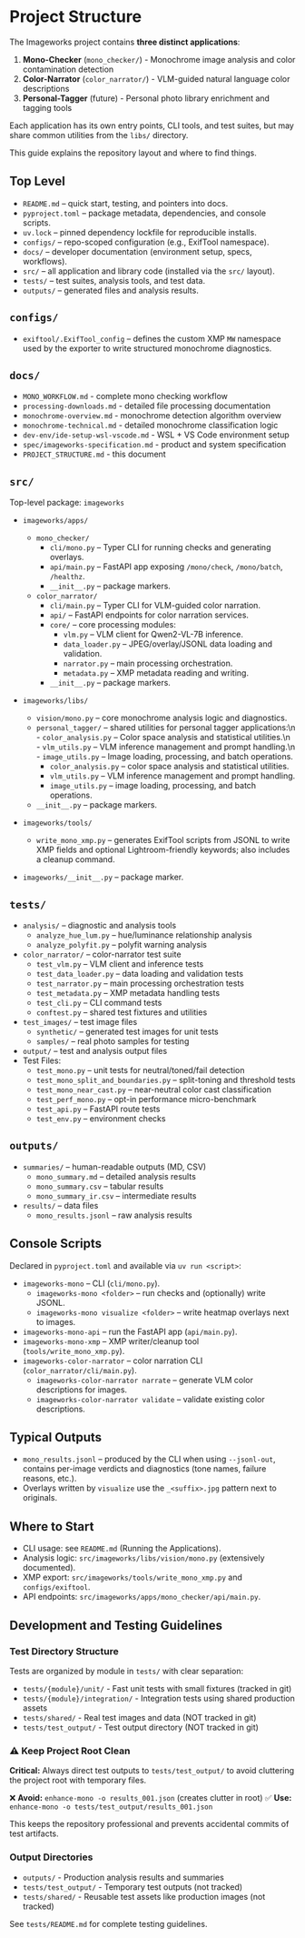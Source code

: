 # Project Structure

The Imageworks project contains **three distinct applications**:

1. **Mono-Checker** (`mono_checker/`) - Monochrome image analysis and color contamination detection
2. **Color-Narrator** (`color_narrator/`) - VLM-guided natural language color descriptions
3. **Personal-Tagger** (future) - Personal photo library enrichment and tagging tools

Each application has its own entry points, CLI tools, and test suites, but may share common utilities from the `libs/` directory.

This guide explains the repository layout and where to find things.

## Top Level
- `README.md` – quick start, testing, and pointers into docs.
- `pyproject.toml` – package metadata, dependencies, and console scripts.
- `uv.lock` – pinned dependency lockfile for reproducible installs.
- `configs/` – repo-scoped configuration (e.g., ExifTool namespace).
- `docs/` – developer documentation (environment setup, specs, workflows).
- `src/` – all application and library code (installed via the `src/` layout).
- `tests/` – test suites, analysis tools, and test data.
- `outputs/` – generated files and analysis results.

## `configs/`
- `exiftool/.ExifTool_config` – defines the custom XMP `MW` namespace used by the exporter to write structured monochrome diagnostics.

## `docs/`
- `MONO_WORKFLOW.md` - complete mono checking workflow
- `processing-downloads.md` - detailed file processing documentation
- `monochrome-overview.md` - monochrome detection algorithm overview
- `monochrome-technical.md` - detailed monochrome classification logic
- `dev-env/ide-setup-wsl-vscode.md` - WSL + VS Code environment setup
- `spec/imageworks-specification.md` - product and system specification
- `PROJECT_STRUCTURE.md` - this document

## `src/`
Top-level package: `imageworks`

- `imageworks/apps/`
  - `mono_checker/`
    - `cli/mono.py` – Typer CLI for running checks and generating overlays.
    - `api/main.py` – FastAPI app exposing `/mono/check`, `/mono/batch`, `/healthz`.
    - `__init__.py` – package markers.
  - `color_narrator/`
    - `cli/main.py` – Typer CLI for VLM-guided color narration.
    - `api/` – FastAPI endpoints for color narration services.
    - `core/` – core processing modules:
      - `vlm.py` – VLM client for Qwen2-VL-7B inference.
      - `data_loader.py` – JPEG/overlay/JSONL data loading and validation.
      - `narrator.py` – main processing orchestration.
      - `metadata.py` – XMP metadata reading and writing.
    - `__init__.py` – package markers.

- `imageworks/libs/`
  - `vision/mono.py` – core monochrome analysis logic and diagnostics.
  - `personal_tagger/` – shared utilities for personal tagger applications:\n    - `color_analysis.py` – Color space analysis and statistical utilities.\n    - `vlm_utils.py` – VLM inference management and prompt handling.\n    - `image_utils.py` – Image loading, processing, and batch operations.
    - `color_analysis.py` – color space analysis and statistical utilities.
    - `vlm_utils.py` – VLM inference management and prompt handling.
    - `image_utils.py` – image loading, processing, and batch operations.
  - `__init__.py` – package markers.

- `imageworks/tools/`
  - `write_mono_xmp.py` – generates ExifTool scripts from JSONL to write XMP fields and optional Lightroom-friendly keywords; also includes a cleanup command.

- `imageworks/__init__.py` – package marker.

## `tests/`
- `analysis/` – diagnostic and analysis tools
  - `analyze_hue_lum.py` – hue/luminance relationship analysis
  - `analyze_polyfit.py` – polyfit warning analysis
- `color_narrator/` – color-narrator test suite
  - `test_vlm.py` – VLM client and inference tests
  - `test_data_loader.py` – data loading and validation tests
  - `test_narrator.py` – main processing orchestration tests
  - `test_metadata.py` – XMP metadata handling tests
  - `test_cli.py` – CLI command tests
  - `conftest.py` – shared test fixtures and utilities
- `test_images/` – test image files
  - `synthetic/` – generated test images for unit tests
  - `samples/` – real photo samples for testing
- `output/` – test and analysis output files
- Test Files:
  - `test_mono.py` – unit tests for neutral/toned/fail detection
  - `test_mono_split_and_boundaries.py` – split-toning and threshold tests
  - `test_mono_near_cast.py` – near-neutral color cast classification
  - `test_perf_mono.py` – opt-in performance micro-benchmark
  - `test_api.py` – FastAPI route tests
  - `test_env.py` – environment checks

## `outputs/`
- `summaries/` – human-readable outputs (MD, CSV)
  - `mono_summary.md` – detailed analysis results
  - `mono_summary.csv` – tabular results
  - `mono_summary_ir.csv` – intermediate results
- `results/` – data files
  - `mono_results.jsonl` – raw analysis results

## Console Scripts
Declared in `pyproject.toml` and available via `uv run <script>`:
- `imageworks-mono` – CLI (`cli/mono.py`).
  - `imageworks-mono <folder>` – run checks and (optionally) write JSONL.
  - `imageworks-mono visualize <folder>` – write heatmap overlays next to images.
- `imageworks-mono-api` – run the FastAPI app (`api/main.py`).
- `imageworks-mono-xmp` – XMP writer/cleanup tool (`tools/write_mono_xmp.py`).
- `imageworks-color-narrator` – color narration CLI (`color_narrator/cli/main.py`).
  - `imageworks-color-narrator narrate` – generate VLM color descriptions for images.
  - `imageworks-color-narrator validate` – validate existing color descriptions.

## Typical Outputs
- `mono_results.jsonl` – produced by the CLI when using `--jsonl-out`, contains per-image verdicts and diagnostics (tone names, failure reasons, etc.).
- Overlays written by `visualize` use the `_<suffix>.jpg` pattern next to originals.

## Where to Start
- CLI usage: see `README.md` (Running the Applications).
- Analysis logic: `src/imageworks/libs/vision/mono.py` (extensively documented).
- XMP export: `src/imageworks/tools/write_mono_xmp.py` and `configs/exiftool`.
- API endpoints: `src/imageworks/apps/mono_checker/api/main.py`.

## Development and Testing Guidelines

### Test Directory Structure
Tests are organized by module in `tests/` with clear separation:
- `tests/{module}/unit/` - Fast unit tests with small fixtures (tracked in git)
- `tests/{module}/integration/` - Integration tests using shared production assets
- `tests/shared/` - Real test images and data (NOT tracked in git)
- `tests/test_output/` - Test output directory (NOT tracked in git)

### ⚠️ **Keep Project Root Clean**
**Critical:** Always direct test outputs to `tests/test_output/` to avoid cluttering the project root with temporary files.

❌ **Avoid:** `enhance-mono -o results_001.json` (creates clutter in root)
✅ **Use:** `enhance-mono -o tests/test_output/results_001.json`

This keeps the repository professional and prevents accidental commits of test artifacts.

### Output Directories
- `outputs/` - Production analysis results and summaries
- `tests/test_output/` - Temporary test outputs (not tracked)
- `tests/shared/` - Reusable test assets like production images (not tracked)

See `tests/README.md` for complete testing guidelines.
